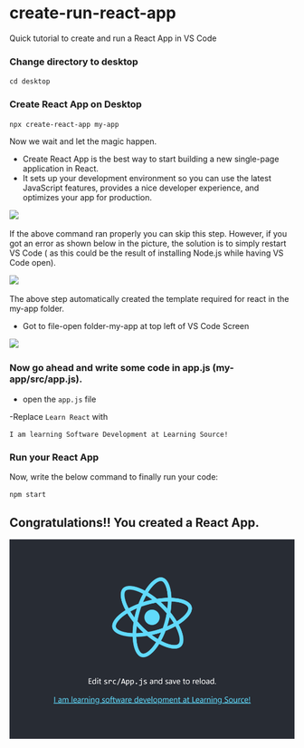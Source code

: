# create-run-react-app
Quick tutorial to create and run a React App in VS Code

### Change  directory to desktop

```
cd desktop
```


### Create React App on Desktop
```
npx create-react-app my-app
```

Now we wait and let the magic happen.

  - Create React App is the best way to start building a new single-page application in React. 
  - It sets up your development environment so you can use the latest JavaScript features, provides a nice developer experience, and optimizes your app for production.

![](https://res.cloudinary.com/practicaldev/image/fetch/s--6PsO4iPu--/c_limit%2Cf_auto%2Cfl_progressive%2Cq_auto%2Cw_880/https://cdn.hashnode.com/res/hashnode/image/upload/v1645616689577/iGTfMubpg.PNG)

If the above command ran properly you can skip this step. However, if you got an error as shown below in the picture, the solution is to simply restart VS Code ( as this could be the result of installing Node.js while having VS Code open).

![](https://res.cloudinary.com/practicaldev/image/fetch/s--itpXODV7--/c_limit%2Cf_auto%2Cfl_progressive%2Cq_auto%2Cw_880/https://cdn.hashnode.com/res/hashnode/image/upload/v1645617901006/bCvRF_MGC.PNG)

The above step automatically created the template required for react in the my-app folder.
  - Got to file-open folder-my-app at top left of VS Code Screen

![](https://res.cloudinary.com/practicaldev/image/fetch/s--LZxP5Oty--/c_limit%2Cf_auto%2Cfl_progressive%2Cq_auto%2Cw_880/https://cdn.hashnode.com/res/hashnode/image/upload/v1645616850711/h_xTPJVzK.PNG)

### Now go ahead and write some code in app.js (my-app/src/app.js).
  - open the ```app.js``` file
  
  -Replace ```Learn React``` with 
  ```
  I am learning Software Development at Learning Source!
  ```
  
  
### Run your React App

Now, write the below command to finally run your code:

```
npm start
```

## Congratulations!! You created a React App.

![](https://github.com/DrVicki/create-run-react-app/blob/main/cra.png)
